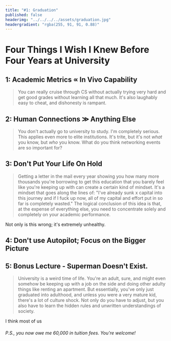 ```yaml
---
title: "#1: Graduation"
published: false
headerimg: "../../../../assets/graduation.jpg"
headergradient: "rgba(255, 91, 91, 0.88)"
---
```


# Four Things I Wish I Knew Before Four Years at University

## 1: Academic Metrics ∝ In Vivo Capability 

> You can really cruise through CS without actually trying very hard and get good grades without learning all that much. It's also laughably easy to cheat, and dishonesty is rampant. 



## 2: Human Connections ≫ Anything Else 

> You don't actually go to university to study. I'm completely serious. This applies even more to elite institutions. It's trite, but it's not *what* you know, but *who* you know. What do you think networking events are so important for? 



## 3: Don't Put Your Life On Hold

> Getting a letter in the mail every year showing you how many more thousands you're borrowing to get this education that you barely feel like you're keeping up with can create a certain kind of mindset. It's a mindset that goes along the lines of: "I've already sunk x capital into this journey and if I fuck up now, all of my capital and effort put in so far is completely wasted." The logical conclusion of this idea is that, at the expense of everything else, you need to concentrate solely and completely on your academic performance. 

Not only is this wrong; it's extremely unhealthy. 

## 4: Don't use Autopilot; Focus on the Bigger Picture

> 

## 5: Bonus Lecture - Superman Doesn't Exist.

> University is a weird time of life. You're an adult, sure, and might even somehow be keeping up with a job on the side and doing other adulty things like renting an apartment. But essentially, you've only just graduated into adulthood, and unless you were a very mature kid, there's a lot of culture shock. Not only do you have to adjust, but you also have to learn the hidden rules and unwritten understandings of society. 

I think most of us 

###### P.S., you now owe me 60,000 in tuition fees. You're welcome! 


